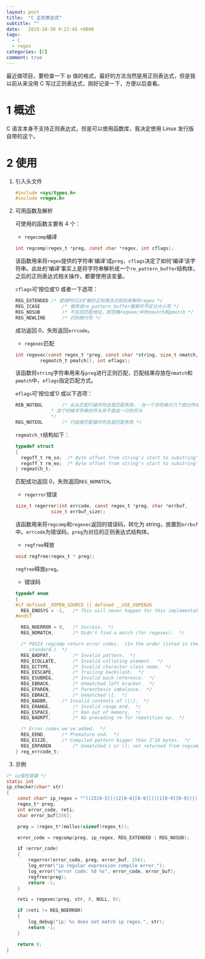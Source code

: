 ```yaml
---
layout: post
title:  "C 正则表达式"
subtitle: ""
date:   2019-10-30 9:23:45 +0800
tags:
  - C
  - regex
categories: [C]
comment: true
---
```


最近做项目，要检查一下 ip 值的格式，最好的方法当然是用正则表达式，但是我以前从来没用 C 写过正则表达式，刚好记录一下，方便以后查看。

<!-- more -->

# 1 概述

C 语言本身不支持正则表达式，但是可以使用函数库，我决定使用 Linux 发行版自带的这个。

# 2 使用

1. 引入头文件

   ```c
   #include <sys/types.h>
   #include <regex.h>
   ```

   

2. 可用函数及解析

   可使用的函数主要有 4 个：

   - `regecomp`编译

   ```c
   int regcomp(regex_t *preg, const char *regex, int cflags);
   ```

   该函数用来将`regex`提供的字符串‘编译’成`preg`，`cflags`决定了如何‘编译’该字符串。此处的‘编译’事实上是将字符串解析成一个`re_pattern_buffer`结构体，之后的正则表达式相关操作，都要使用该变量。

   `cflags`可‘按位或’0 或者一下选项：

   ```c
   REG_EXTENDED	/* 使用POSIX扩展的正则表达式规则来解析regex */
   REG_ICASE		/* 使用该re_pattern_buffer搜索时不区分大小写 */
   REG_NOSUB		/* 不反回匹配地址，即忽略regexec中的nmatch和pmatch */
   REG_NEWLINE		/* 识别换行符 */
   ```

   成功返回 0，失败返回`errcode`。

   - `regexec`匹配

   ```c
   int regexec(const regex_t *preg, const char *string, size_t nmatch,
   			regmatch_t pmatch[], int eflags);
   ```

   该函数将`string`字符串用来与`preg`进行正则匹配，匹配结果存放在`nmatch`和`pmatch`中，`eflags`指定匹配方式。

   `eflags`可‘按位或’0 或以下选项：

   ```c
   REB_NOTBOL 		/* 从头匹配行操作符总是匹配失败， 当一个字符串分几个部分传给regexec时，
   				* 这个时候字符串的开头并不是这一行的开头 
   				*/
   REG_NOTEOL		/* 行结尾匹配操作符总是匹配失败 */
   ```

   `regmatch_t`结构如下：

   ```c
   typedef struct
   {
     regoff_t rm_so;  /* Byte offset from string's start to substring's start.  */
     regoff_t rm_eo;  /* Byte offset from string's start to substring's end.  */
   } regmatch_t;
   ```

   匹配成功返回 0，失败返回`REG_NOMATCH`。

   - `regerror`错误

   ```c
   size_t regerror(int errcode, const regex_t *preg, char *errbuf,
   				size_t errbuf_size);
   ```

   该函数用来将`regcomp`和`regexec`返回的错误码，转化为 string，放置到`errbuf`中。`errcode`为错误码，`preg`为对应的正则表达式结构体。

   - `regfree`释放

   ```c
   void regfree(regex_t * preg);
   ```

   `regfree`释放`preg`。

   - 错误码

   ```c
   typedef enum
   {
   #if defined _XOPEN_SOURCE || defined __USE_XOPEN2K
     REG_ENOSYS = -1,	/* This will never happen for this implementation.  */
   #endif
   
     REG_NOERROR = 0,	/* Success.  */
     REG_NOMATCH,		/* Didn't find a match (for regexec).  */
   
     /* POSIX regcomp return error codes.  (In the order listed in the
        standard.)  */
     REG_BADPAT,		/* Invalid pattern.  */
     REG_ECOLLATE,		/* Invalid collating element.  */
     REG_ECTYPE,		/* Invalid character class name.  */
     REG_EESCAPE,		/* Trailing backslash.  */
     REG_ESUBREG,		/* Invalid back reference.  */
     REG_EBRACK,		/* Unmatched left bracket.  */
     REG_EPAREN,		/* Parenthesis imbalance.  */
     REG_EBRACE,		/* Unmatched \{.  */
     REG_BADBR,		/* Invalid contents of \{\}.  */
     REG_ERANGE,		/* Invalid range end.  */
     REG_ESPACE,		/* Ran out of memory.  */
     REG_BADRPT,		/* No preceding re for repetition op.  */
   
     /* Error codes we've added.  */
     REG_EEND,		/* Premature end.  */
     REG_ESIZE,		/* Compiled pattern bigger than 2^16 bytes.  */
     REG_ERPAREN		/* Unmatched ) or \); not returned from regcomp.  */
   } reg_errcode_t;
   ```

3. 示例

```c
/* ip值检查器 */
static int
ip_checker(char* str)
{
    const char* ip_regex = "^((25[0-5])|(2[0-4][0-9]])|(1[0-9][0-9])|([1-9][0-9])|[0-9])(.((25[0-5])|(2[0-4][0-9])|(1[0-9][0-9])|([1-9][0-9])|[0-9])){3}$";
    regex_t* preg;
    int error_code, reti;
    char error_buf[256];

    preg = (regex_t*)malloc(sizeof(regex_t));

    error_code = regcomp(preg, ip_regex, REG_EXTENDED | REG_NOSUB);

    if (error_code)
    {
        regerror(error_code, preg, error_buf, 256);
        log_error("ip regular expression compile error.");
        log_error("error code: %d %s", error_code, error_buf);
        regfree(preg);
        return -1;
    }

    reti = regexec(preg, str, 0, NULL, 0);

    if (reti != REG_NOERROR)
    {
        log_debug("ip: %s does not match ip regex.", str);
        return -1;
    }

    return 0;
}
```

